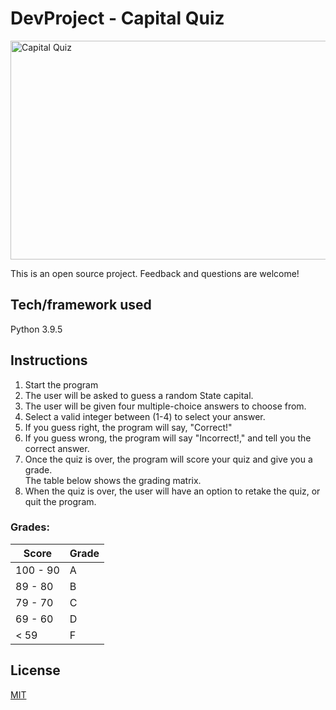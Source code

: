 # DevProject - Capital Quiz

<img align="center" src="https://raw.githubusercontent.com/seraph776/seraph776/main/resources/StateCapitals.jpg" alt="Capital Quiz" height="350" width="600" />


This is an open source project. Feedback and questions are welcome!

## Tech/framework used

Python 3.9.5

## Instructions

1. Start the program
2. The user will be asked to guess a random State capital.
3. The user will be given four multiple-choice answers to choose from.
4. Select a valid integer between (1-4) to select your answer.
5. If you guess right, the program will say, "Correct!"
6. If you guess wrong, the program will say "Incorrect!," and tell you the correct answer.
7. Once the quiz is over, the program will score your quiz and give you a grade.<br>
The table below shows the grading matrix.
8. When the quiz is over, the user will have an option to retake the quiz, or quit the program.

### Grades: 

|Score   | Grade |
|--------|-------|
|100 - 90| A     |
|89 - 80 | B     |
|79 - 70 | C     |
|69 - 60 | D     |
|< 59    | F     |




## License
[MIT](https://raw.githubusercontent.com/seraph776/portfolio/main/LICENSE)


